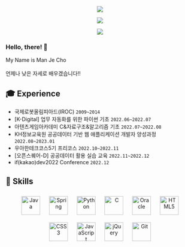 <div align="center">
  <img src="https://capsule-render.vercel.app/api?type=waving&color=0:11998e,100:38ef7d&height=250&section=header&text=fakerdeft&fontAlignY=40&fontSize=90&fontColor=ffffff&desc=Backend%20Engineer">
</div>

<p align="center">
  <img src="https://github-readme-stats-ruby-one.vercel.app/api?username=fakerdeft&show_icons=true&count_private=true&hide_border=true">
</p>
<p align="center">
  <img src="https://github-readme-stats-ruby-one.vercel.app/api/top-langs/?username=fakerdeft&layout=compact&card_width=445">
</p>

### Hello, there! 👋
My Name is Man Je Cho
<br><br>
언제나 낮은 자세로 배우겠습니다!!

## :mortar_board: Experience
- 국제로봇올림피아드(IROC) `2009~2014`
- [K-Digital] 업무 자동화를 위한 파이썬 기초 `2022.06~2022.07`
- 아텐츠게임아카데미 C&자료구조&알고리즘 기초 `2022.07~2022.08`
- KH정보교육원 공공데이터 기반 웹 애플리케이션 개발자 양성과정 `2022.08~2023.01`
- 우아한테크코스5기 프리코스 `2022.10~2022.11`
- [오픈스퀘어-D] 공공데이터 활용 실습 교육 `2022.11~2022.12`
- if(kakao)dev2022 Conference `2022.12`
           
## :1st_place_medal: Skills
<div align="center">
<a href="https://www.java.com/" target="_blank"><img style="margin: 10px" src="https://profilinator.rishav.dev/skills-assets/java-original-wordmark.svg" alt="Java" height="50" /></a>
<a href="https://docs.spring.io/spring-framework/docs/3.0.x/reference/expressions.html#:~:text=The%20Spring%20Expression%20Language%20(SpEL,and%20basic%20string%20templating%20functionality." target="_blank"><img style="margin: 10px" src="https://profilinator.rishav.dev/skills-assets/springio-icon.svg" alt="Spring" height="50" /></a>
<a href="https://www.python.org/" target="_blank"><img style="margin: 10px" src="https://profilinator.rishav.dev/skills-assets/python-original.svg" alt="Python" height="50" /></a>
<a href="https://www.cprogramming.com/" target="_blank"><img style="margin: 10px" src="https://profilinator.rishav.dev/skills-assets/c-original.svg" alt="C" height="50" /></a>
<a href="https://www.oracle.com/in/index.html" target="_blank"><img style="margin: 10px" src="https://profilinator.rishav.dev/skills-assets/oracle-original.svg" alt="Oracle" height="50" /></a>
<a href="https://en.wikipedia.org/wiki/HTML5" target="_blank"><img style="margin: 10px" src="https://profilinator.rishav.dev/skills-assets/html5-original-wordmark.svg" alt="HTML5" height="50" /></a> 
<a href="https://www.w3schools.com/css/" target="_blank"><img style="margin: 10px" src="https://profilinator.rishav.dev/skills-assets/css3-original-wordmark.svg" alt="CSS3" height="50" /></a> 
<a href="https://www.javascript.com/" target="_blank"><img style="margin: 10px" src="https://profilinator.rishav.dev/skills-assets/javascript-original.svg" alt="JavaScript" height="50" /></a>
<a href="https://jquery.com/" target="_blank"><img style="margin: 10px" src="https://profilinator.rishav.dev/skills-assets/jquery.png" alt="jQuery" height="50" /></a> 
<a href="https://github.com/" target="_blank"><img style="margin: 10px" src="https://profilinator.rishav.dev/skills-assets/git-scm-icon.svg" alt="Git" height="50" /></a>
</div>


</td><td valign="top" width="33%">
